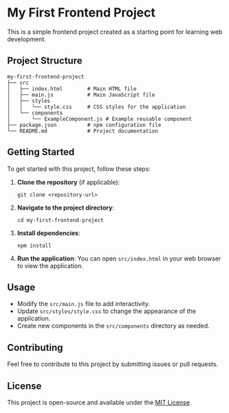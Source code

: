 # My First Frontend Project

This is a simple frontend project created as a starting point for learning web development.

## Project Structure

```
my-first-frontend-project
├── src
│   ├── index.html        # Main HTML file
│   ├── main.js           # Main JavaScript file
│   ├── styles
│   │   └── style.css     # CSS styles for the application
│   └── components
│       └── ExampleComponent.js # Example reusable component
├── package.json          # npm configuration file
└── README.md             # Project documentation
```

## Getting Started

To get started with this project, follow these steps:

1. **Clone the repository** (if applicable):
   ```
   git clone <repository-url>
   ```

2. **Navigate to the project directory**:
   ```
   cd my-first-frontend-project
   ```

3. **Install dependencies**:
   ```
   npm install
   ```

4. **Run the application**:
   You can open `src/index.html` in your web browser to view the application.

## Usage

- Modify the `src/main.js` file to add interactivity.
- Update `src/styles/style.css` to change the appearance of the application.
- Create new components in the `src/components` directory as needed.

## Contributing

Feel free to contribute to this project by submitting issues or pull requests. 

## License

This project is open-source and available under the [MIT License](LICENSE).